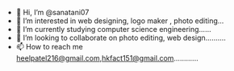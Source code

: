 - 👋 Hi, I’m @sanatani07
- 👀 I’m interested in web designing, logo maker , photo editing...
- 🌱 I’m currently studying computer science engineering......
- 💞️ I’m looking to collaborate on photo editing, web design..........
- 📫 How to reach me heelpatel216@gmail.com,hkfact151@gmail.com............

<!---
sanatani07/sanatani07 is a ✨ special ✨ repository because its `README.md` (this file) appears on your GitHub profile.
You can click the Preview link to take a look at your changes.
--->
